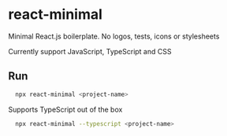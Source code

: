 # react-minimal

Minimal React.js boilerplate. No logos, tests, icons or stylesheets

Currently support JavaScript, TypeScript and CSS

## Run

```bash
  npx react-minimal <project-name>
```

Supports TypeScript out of the box

```bash
  npx react-minimal --typescript <project-name>
```
